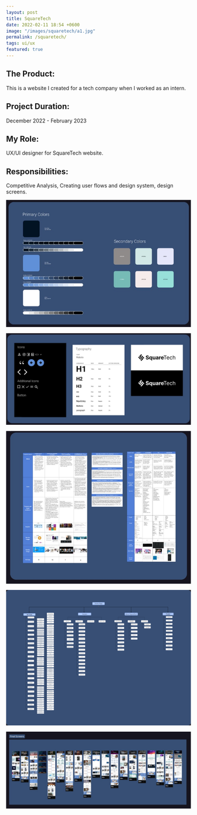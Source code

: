 ```yaml
---
layout: post
title: SquareTech
date: 2022-02-11 18:54 +0600
image: "/images/squaretech/a1.jpg"
permalink: /squaretech/
tags: ui/ux
featured: true
---
```


## The Product:

This is a website I created for a tech company when I worked as an intern. 

## Project Duration:

December 2022 - February 2023

## My Role:

UX/UI designer for SquareTech website.

## Responsibilities:

Competitive Analysis, Creating user flows and design system, design screens.

![squaretech2](../images/squaretech/a2.jpg)

![squaretech3](../images/squaretech/a3.jpg)

![squaretech4](../images/squaretech/a4.jpg)

![squaretech5](../images/squaretech/a7.png)

![squaretech6](../images/squaretech/a6.jpg)



